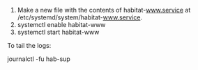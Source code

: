 1. Make a new file with the contents of habitat-www.service at /etc/systemd/system/habitat-www.service.
2. systemctl enable habitat-www
3. systemctl start habitat-www

To tail the logs:

journalctl -fu hab-sup
